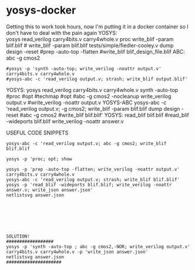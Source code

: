 # yosys-docker
Getting this to work took hours, now I'm putting it in a docker container so I don't have to deal with the pain again
YOSYS:	
	yosys
	read_verilog carry4bits.v carry4whole.v
	proc
	write_blif -param blif.blif
	# write_blif -param blif.blif tests/simple/fiedler-cooley.v
	dump
	design -reset
	#prep -auto-top -flatten
	#write_blif blif_design_file.blif
ABC:
	abc -g cmos2
	
	
	
	#yosys -p 'synth -auto-top; write_verilog -noattr output.v' carry4bits.v carry4whole.v
	#yosys-abc -c 'read_verilog output.v; strash; write_blif output.blif'








YOSYS:
		yosys
		read_verilog carry4bits.v carry4whole.v
		synth -auto-top
		#proc
		#opt
		#techmap
		#opt
		#abc -g cmos2 -nocleanup
		write_verilog output.v
		#write_verilog -noattr output.v
YOSYS-ABC
		yosys-abc -c 'read_verilog output.v; -g cmos2; write_blif -param blif.blif
		dump
		design -reset
		#abc -g cmos2
		#write_blif blif.blif'
YOSYS:		read_blif blif.blif
		#read_blif -wideports blif.blif
		write_verilog -noattr answer.v
	
	
	
	
	
	
	
	
	
USEFUL CODE SNIPPETS	
	
	yosys-abc -c 'read_verilog output.v; abc -g cmos2; write_blif blif.blif
	
	yosys -p 'proc; opt; show
	
	yosys -p 'prep -auto-top -flatten; write_verilog -noattr output.v' carry4bits.v carry4whole.v
	yosys-abc -c 'read_verilog output.v; strash; write_blif blif.blif'
	yosys -p 'read_blif -wideports blif.blif; write_verilog -noattr answer.v; write_json answer.json'
	netlistsvg answer.json
	
	
	

	
	
	
	SOLUTION!
	##################
	yosys -p 'synth -auto-top ; abc -g cmos2,-NOR; write_verilog output.v' carry4bits.v carry4whole.v -p 'write_json answer.json'
	netlistsvg answer.json
	#####################
	
	
